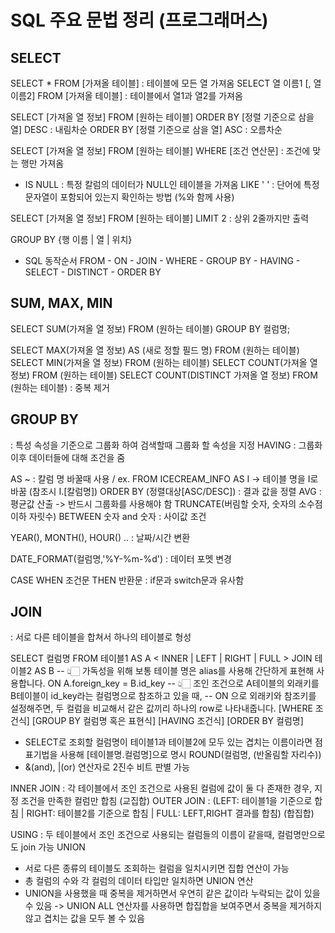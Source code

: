 # SQL 주요 문법 정리 (프로그래머스)

## SELECT
SELECT * FROM [가져올 테이블] : 테이블에 모든 열 가져옴
SELECT 열 이름1 [, 열 이름2] FROM [가져올 테이블] : 테이블에서 열1과 열2를 가져옴

SELECT [가져올 열 정보] FROM [원하는 테이블]
ORDER BY [정렬 기준으로 삼을 열] DESC : 내림차순
ORDER BY [정렬 기준으로 삼을 열] ASC : 오름차순

SELECT [가져올 열 정보] FROM [원하는 테이블]
WHERE [조건 연산문] : 조건에 맞는 행만 가져옴
+ IS NULL : 특정 칼럼의 데이터가 NULL인 테이블을 가져옴
LIKE ' ' : 단어에 특정 문자열이 포함되어 있는지 확인하는 방법 (%와 함께 사용)

SELECT [가져올 열 정보] FROM [원하는 테이블]
LIMIT 2 : 상위 2줄까지만 출력

GROUP BY {행 이름 | 열 | 위치} 

- SQL 동작순서
FROM - ON - JOIN - WHERE - GROUP BY - HAVING - SELECT - DISTINCT - ORDER BY

## SUM, MAX, MIN

SELECT SUM(가져올 열 정보) FROM (원하는 테이블)
GROUP BY 컬럼명;

SELECT MAX(가져올 열 정보) AS (새로 정할 필드 명) FROM (원하는 테이블)
SELECT MIN(가져올 열 정보) FROM (원하는 테이블)
SELECT COUNT(가져올 열 정보) FROM (원하는 테이블)
SELECT COUNT(DISTINCT 가져올 열 정보) FROM (원하는 테이블) : 중복 제거

## GROUP BY
: 특성 속성을 기준으로 그룹화 하여 검색할때 그룹화 할 속성을 지정
HAVING : 그룹화 이후 데이터들에 대해 조건을 줌

AS ~ : 칼럼 명 바꿀때 사용 / ex. FROM ICECREAM_INFO AS I -> 테이블 명을 I로 바꿈 (참조시 I.[칼럼명])
ORDER BY (정렬대상[ASC/DESC]) : 결과 값을 정렬
AVG : 평균값 산출 -> 반드시 그룹화를 사용해야 함
TRUNCATE(버림할 숫자, 숫자의 소수점 이하 자릿수) 
BETWEEN 숫자 and 숫자 : 사이값 조건

YEAR(), MONTH(), HOUR() .. : 날짜/시간 변환

DATE_FORMAT(컬럼명,'%Y-%m-%d') : 데이터 포멧 변경

CASE WHEN 조건문 THEN 반환문 : if문과 switch문과 유사함

## JOIN 
: 서로 다른 테이블을 합쳐서 하나의 테이블로 형성

SELECT 컬럼명 
FROM 테이블1 AS A 
	< INNER | LEFT | RIGHT | FULL > JOIN 테이블2 AS B 
	-- 👆🏻 가독성을 위해 보통 테이블 명은 alias를 사용해 간단하게 표현해 사용합니다.
	ON A.foreign_key = B.id_key
	-- 👆🏻 조인 조건으로 A테이블의 외래키를 B테이블이 id_key라는 컬럼명으로 참조하고 있을 때,
	-- ON 으로 외래키와 참조키를 설정해주면, 두 컬럼을 비교해서 같은 값끼리 하나의 row로 나타내줍니다.
[WHERE 조건식]
[GROUP BY 컬럼명 혹은 표현식]
[HAVING 조건식]
[ORDER BY 컬럼명]	

* SELECT로 조회할 컬럼명이 테이블1과 테이블2에 모두 있는 겹치는 이름이라면 점표기법을 사용해 [테이블명.컬럼명]으로 명시
 ROUND(컬럼명, (반올림할 자리수))
* &(and), |(or) 연산자로 2진수 비트 판별 가능

INNER JOIN : 각 테이블에서 조인 조건으로 사용된 컬럼에 값이 둘 다 존재한 경우, 지정 조건을 만족한 컬럼만 합침 (교집합)
OUTER JOIN : (LEFT: 테이블1을 기준으로 합침 | RIGHT: 테이블2를 기준으로 합침 | FULL: LEFT,RIGHT 결과를 합침) (합집합)

USING : 두 테이블에서 조인 조건으로 사용되는 컬럼들의 이름이 같을때, 컬럼명만으로도 join 가능
UNION 
- 서로 다른 종류의 테이블도 조회하는 컬럼을 일치시키면 집합 연산이 가능
- 총 컬럼의 수와 각 컬럼의 데이터 타입만 일치하면 UNION 연산
- UNION을 사용했을 때 중복을 제거하면서 우연히 같은 값이라 누락되는 값이 있을 수 있음
  -> UNION ALL 연산자를 사용하면 합집합을 보여주면서 중복을 제거하지 않고 겹치는 값을 모두 볼 수 있음
